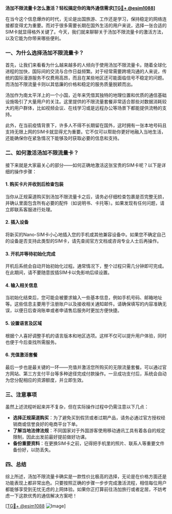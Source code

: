 **汤加不限流量卡怎么激活？轻松搞定你的海外通信需求[[TG💪+ @esim1088](https://t.me/s/esim1088)]**

在当今这个信息爆炸的时代，无论是出国旅游、工作还是学习，保持稳定的网络连接都变得尤为重要。而对于很多需要长期在国外生活的用户来说，选择一张合适的SIM卡就显得格外关键了。今天，我们就来聊聊关于汤加不限流量卡的激活方法，以及它能为你带来哪些便利。

### 一、为什么选择汤加不限流量卡？

首先，让我们来看看为什么越来越多的人倾向于使用汤加不限流量卡。随着全球化进程的加快，国际间的交流与合作日益频繁。对于经常需要跨境沟通的人来说，传统的国际漫游服务不仅费用高昂，而且在某些地区还可能面临信号不稳定的问题。而汤加不限流量卡则以其低廉的价格和稳定的服务质量脱颖而出。

汤加作为南太平洋上的一个小国，近年来凭借其独特的地理位置和优质的通信基础设施吸引了大量用户的关注。这里提供的不限流量套餐非常适合那些对数据消耗较大的用户群体，比如视频会议、在线学习或是远程办公等场景下都能提供流畅的支持。

此外，在当前疫情背景下，许多人不得不长期留在国外，这时拥有一张本地号码且支持无限上网的SIM卡就显得尤为重要。它不仅可以帮助你更好地融入当地生活，还能确保你在紧急情况下能够及时获取必要的信息和支持。

### 二、如何激活汤加不限流量卡？

接下来就是大家最关心的部分——如何正确地激活这张宝贵的SIM卡呢？以下是详细的操作步骤：

#### 1. 购买卡片并收到后检查包装
当你从正规渠道购买到汤加不限流量卡之后，请务必仔细检查包裹是否完整无损，并确认里面包含所有必要的配件（如说明书、卡托等）。如果发现有任何问题，请立即联系客服进行处理。

#### 2. 插入设备
将新买的Nano-SIM卡小心地插入您的手机或其他兼容设备中。如果您不确定自己的设备是否支持此类型的SIM卡，请先查阅官方文档或咨询专业人士后再操作。

#### 3. 开机并等待初始化完成
开机后系统会自动开始初始化过程。通常情况下，整个过程只需几分钟即可完成。在此期间，请不要随意拔插SIM卡以免影响后续设置。

#### 4. 输入相关信息
当初始化结束后，您可能会被要求输入一些基本信息，例如手机号码、邮箱地址等。这些信息主要用于注册账户以及接收相关通知邮件。请确保填写的内容准确无误，以便日后查询账单或者申请售后服务时更加方便快捷。

#### 5. 设置语言及区域
根据个人喜好调整手机的语言版本和地区选项。这样不仅可以提升用户体验，同时也便于今后查找所需服务。

#### 6. 充值激活套餐
最后一步也是最关键的一环——充值并激活您所购买的无限流量套餐。可以通过官方网站、第三方支付平台等多种途径完成付款操作。一旦成功支付后，系统会自动为您分配相应的资源额度，并立即生效。

### 三、注意事项

虽然上述流程听起来并不复杂，但在实际操作过程中仍需注意以下几点：

- **选择正规渠道购买**：为了避免买到假货或者过期产品，请务必通过官方授权经销商或信誉良好的电商平台下单。
- **了解当地法律法规**：不同国家对于外国游客使用移动通讯工具有着各自的规定限制，因此出发前最好提前做好功课。
- **备份重要资料**：在更换SIM卡之前，记得把手机里的照片、联系人等重要文件备份好，以防丢失。

### 四、总结

综上所述，汤加不限流量卡确实是一款性价比极高的选择，无论是在价格方面还是功能表现上都非常出色。只要按照正确的步骤一步步完成激活流程，相信每位用户都能够享受到无忧无虑的上网体验。如果你正打算前往汤加旅行或者定居，不妨考虑一下这款优秀的通信解决方案吧！

[[TG💪+ @esim1088](https://t.me/s/esim1088) ![Image](https://i.postimg.cc/4NQfJmqS/Snipaste-2025-05-13-00-14-12.png)]